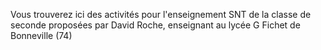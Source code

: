 Vous trouverez ici des activités pour l'enseignement SNT de la classe de seconde proposées par David Roche, enseignant au lycée G Fichet de Bonneville (74)
